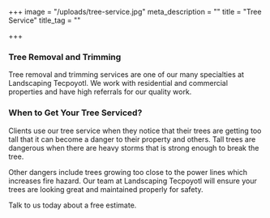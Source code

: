 +++
image = "/uploads/tree-service.jpg"
meta_description = ""
title = "Tree Service"
title_tag = ""

+++
### Tree Removal and Trimming

Tree removal and trimming services are one of our many specialties at Landscaping Tecpoyotl. We work with residential and commercial properties and have high referrals for our quality work.

### When to Get Your Tree Serviced?

Clients use our tree service when they notice that their trees are getting too tall that it can become a danger to their property and others. Tall trees are dangerous when there are heavy storms that is strong enough to break the tree.

Other dangers include trees growing too close to the power lines which increases fire hazard. Our team at Landscaping Tecpoyotl will ensure your trees are looking great and maintained properly for safety.

Talk to us today about a free estimate.